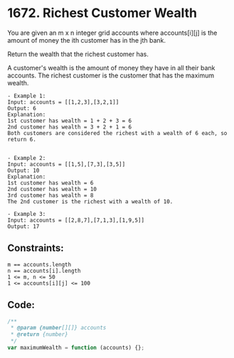 # 1672. Richest Customer Wealth

You are given an m x n integer grid accounts where accounts[i][j] is the amount of money the i​​​​​​​​​​​th​​​​ customer has in the j​​​​​​​​​​​th​​​​ bank.

Return the wealth that the richest customer has.

A customer's wealth is the amount of money they have in all their bank accounts. The richest customer is the customer that has the maximum wealth.

```
- Example 1:
Input: accounts = [[1,2,3],[3,2,1]]
Output: 6
Explanation:
1st customer has wealth = 1 + 2 + 3 = 6
2nd customer has wealth = 3 + 2 + 1 = 6
Both customers are considered the richest with a wealth of 6 each, so return 6.


- Example 2:
Input: accounts = [[1,5],[7,3],[3,5]]
Output: 10
Explanation:
1st customer has wealth = 6
2nd customer has wealth = 10
3rd customer has wealth = 8
The 2nd customer is the richest with a wealth of 10.

- Example 3:
Input: accounts = [[2,8,7],[7,1,3],[1,9,5]]
Output: 17
```

## Constraints:

```
m == accounts.length
n == accounts[i].length
1 <= m, n <= 50
1 <= accounts[i][j] <= 100
```

## Code:

```js
/**
 * @param {number[][]} accounts
 * @return {number}
 */
var maximumWealth = function (accounts) {};
```
